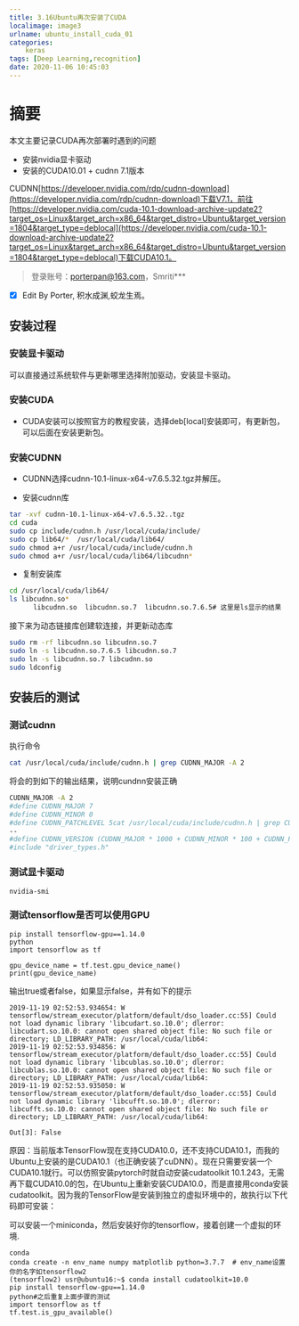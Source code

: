 ```yaml
---
title: 3.16Ubuntu再次安装了CUDA
localimage: image3
urlname: ubuntu_install_cuda_01
categories:      
    keras      
tags: [Deep Learning,recognition]
date: 2020-11-06 10:45:03
---
```


# 摘要

本文主要记录CUDA再次部署时遇到的问题

-  安装nvidia显卡驱动
-  安装的CUDA10.01 + cudnn 7.1版本

CUDNN[https://developer.nvidia.com/rdp/cudnn-download](https://developer.nvidia.com/rdp/cudnn-download)下载V7.1，前往[https://developer.nvidia.com/cuda-10.1-download-archive-update2?target_os=Linux&target_arch=x86_64&target_distro=Ubuntu&target_version=1804&target_type=deblocal](https://developer.nvidia.com/cuda-10.1-download-archive-update2?target_os=Linux&target_arch=x86_64&target_distro=Ubuntu&target_version=1804&target_type=deblocal)下载CUDA10.1。


> 登录账号：porterpan@163.com，Smriti***

- [x] Edit By Porter, 积水成渊,蛟龙生焉。

<!-- more -->

## 安装过程

### 安装显卡驱动

可以直接通过系统软件与更新哪里选择附加驱动，安装显卡驱动。

### 安装CUDA

- CUDA安装可以按照官方的教程安装，选择deb[local]安装即可，有更新包，可以后面在安装更新包。

### 安装CUDNN

- CUDNN选择cudnn-10.1-linux-x64-v7.6.5.32.tgz并解压。

- 安装cudnn库

```bash
tar -xvf cudnn-10.1-linux-x64-v7.6.5.32..tgz
cd cuda 
sudo cp include/cudnn.h /usr/local/cuda/include/   
sudo cp lib64/*  /usr/local/cuda/lib64/
sudo chmod a+r /usr/local/cuda/include/cudnn.h
sudo chmod a+r /usr/local/cuda/lib64/libcudnn*
```

- 复制安装库

```bash
cd /usr/local/cuda/lib64/
ls libcudnn.so*
      libcudnn.so  libcudnn.so.7  libcudnn.so.7.6.5# 这里是ls显示的结果
```

接下来为动态链接库创建软连接，并更新动态库

```bash
sudo rm -rf libcudnn.so libcudnn.so.7
sudo ln -s libcudnn.so.7.6.5 libcudnn.so.7
sudo ln -s libcudnn.so.7 libcudnn.so 
sudo ldconfig
```

## 安装后的测试

### 测试cudnn

执行命令

```bash
cat /usr/local/cuda/include/cudnn.h | grep CUDNN_MAJOR -A 2
```

将会的到如下的输出结果，说明cundnn安装正确

```bash
CUDNN_MAJOR -A 2
#define CUDNN_MAJOR 7
#define CUDNN_MINOR 0
#define CUDNN_PATCHLEVEL 5cat /usr/local/cuda/include/cudnn.h | grep CUDNN_MAJOR -A 2
--
#define CUDNN_VERSION (CUDNN_MAJOR * 1000 + CUDNN_MINOR * 100 + CUDNN_PATCHLEVEL)
#include "driver_types.h"
```

### 测试显卡驱动

```
nvidia-smi
```

### 测试tensorflow是否可以使用GPU

```
pip install tensorflow-gpu==1.14.0
python
import tensorflow as tf
 
gpu_device_name = tf.test.gpu_device_name()
print(gpu_device_name)
```

输出true或者false，如果显示false，并有如下的提示

```
2019-11-19 02:52:53.934654: W tensorflow/stream_executor/platform/default/dso_loader.cc:55] Could not load dynamic library 'libcudart.so.10.0'; dlerror: libcudart.so.10.0: cannot open shared object file: No such file or directory; LD_LIBRARY_PATH: /usr/local/cuda/lib64:
2019-11-19 02:52:53.934856: W tensorflow/stream_executor/platform/default/dso_loader.cc:55] Could not load dynamic library 'libcublas.so.10.0'; dlerror: libcublas.so.10.0: cannot open shared object file: No such file or directory; LD_LIBRARY_PATH: /usr/local/cuda/lib64:
2019-11-19 02:52:53.935050: W tensorflow/stream_executor/platform/default/dso_loader.cc:55] Could not load dynamic library 'libcufft.so.10.0'; dlerror: libcufft.so.10.0: cannot open shared object file: No such file or directory; LD_LIBRARY_PATH: /usr/local/cuda/lib64:

Out[3]: False
```

原因：当前版本TensorFlow现在支持CUDA10.0，还不支持CUDA10.1，而我的Ubuntu上安装的是CUDA10.1（也正确安装了cuDNN）。现在只需要安装一个CUDA10.1就行。可以仿照安装pytorch时就自动安装cudatoolkit 10.1.243，无需再下载CUDA10.0的包，在Ubuntu上重新安装CUDA10.0，而是直接用conda安装cudatoolkit。因为我的TensorFlow是安装到独立的虚拟环境中的，故执行以下代码即可安装：

可以安装一个miniconda，然后安装好你的tensorflow，接着创建一个虚拟的环境.

```
conda 
conda create -n env_name numpy matplotlib python=3.7.7  # env_name设置你的名字如tensorflow2
(tensorflow2) usr@ubuntu16:~$ conda install cudatoolkit=10.0
pip install tensorflow-gpu==1.14.0
python#之后重复上面步骤的测试
import tensorflow as tf
tf.test.is_gpu_available()
```
